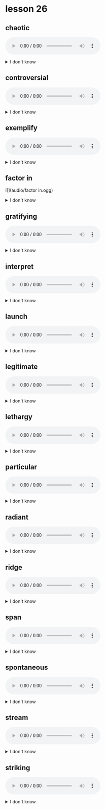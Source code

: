 # lesson 26

## chaotic
![](audio/chaotic.ogg)
<details>
<summary>I don't know</summary>

+ n. &nbsp; &nbsp; chaos

+ adj. &nbsp; &nbsp; being in complete disorder and confusion

+ syn. &nbsp; &nbsp; disorganized

</details>

## controversial
![](audio/controversial.ogg)
<details>
<summary>I don't know</summary>

+ adv. &nbsp; &nbsp; controversially

+ n. &nbsp; &nbsp; controversy

+ adj. &nbsp; &nbsp; causing disagreement or argument

+ syn. &nbsp; &nbsp; divisive

</details>

## exemplify
![](audio/exemplify.ogg)
<details>
<summary>I don't know</summary>

+ adj. &nbsp; &nbsp; exemplary

+ v. &nbsp; &nbsp; to give an example

+ syn. &nbsp; &nbsp; symbolize

</details>

## factor in
![](audio/factor in.ogg)
<details>
<summary>I don't know</summary>

+ ph. v. &nbsp; &nbsp; to account for something while making a decision or analysis

+ syn. &nbsp; &nbsp; consider

</details>

## gratifying
![](audio/gratifying.ogg)
<details>
<summary>I don't know</summary>

+ adv. &nbsp; &nbsp; gratefully

+ adj. &nbsp; &nbsp; giving pleasure or a feeling of accomplishment; showing thanks

+ v. &nbsp; &nbsp; gratify

+ n. &nbsp; &nbsp; gratefulness

+ syn. &nbsp; &nbsp; satisfying

</details>

## interpret
![](audio/interpret.ogg)
<details>
<summary>I don't know</summary>

+ n. &nbsp; &nbsp; interpreting

+ v. &nbsp; &nbsp; to understand the meaning of something

+ syn. &nbsp; &nbsp; clarify

</details>

## launch
![](audio/launch.ogg)
<details>
<summary>I don't know</summary>

+ n. &nbsp; &nbsp; launching

+ v. &nbsp; &nbsp; to cause something to begin

+ syn. &nbsp; &nbsp; initiate

</details>

## legitimate
![](audio/legitimate.ogg)
<details>
<summary>I don't know</summary>

+ adv. &nbsp; &nbsp; legitimately

+ n. &nbsp; &nbsp; legitimacy

+ adj. &nbsp; &nbsp; reasonable; lawful

+ syn. &nbsp; &nbsp; authentic

</details>

## lethargy
![](audio/lethargy.ogg)
<details>
<summary>I don't know</summary>

+ adj. &nbsp; &nbsp; lethargic

+ adv. &nbsp; &nbsp; lethargically

+ n. &nbsp; &nbsp; a lack of energy or commitment; lazy; indifferent

+ syn. &nbsp; &nbsp; sluggishness

</details>

## particular
![](audio/particular.ogg)
<details>
<summary>I don't know</summary>

+ adv. &nbsp; &nbsp; particularly*

+ adj. &nbsp; &nbsp; a certain way or thing; unusual; hard to please;

+  &nbsp; &nbsp; *especially

+ syn. &nbsp; &nbsp; specific

</details>

## radiant
![](audio/radiant.ogg)
<details>
<summary>I don't know</summary>

+ adv. &nbsp; &nbsp; radiantly

+ n. &nbsp; &nbsp; radiator

+ adj. &nbsp; &nbsp; sending out in all directions, especially heat or light

+ syn. &nbsp; &nbsp; bright

</details>

## ridge
![](audio/ridge.ogg)
<details>
<summary>I don't know</summary>

+ n. &nbsp; &nbsp; the top of a mountain range; a raised part of any surface

+ syn. &nbsp; &nbsp; crest

</details>

## span
![](audio/span.ogg)
<details>
<summary>I don't know</summary>

+ n. &nbsp; &nbsp; span

+ v. &nbsp; &nbsp; the length of time or distance from one limit to the other; to cross

+ syn. &nbsp; &nbsp; cover

</details>

## spontaneous
![](audio/spontaneous.ogg)
<details>
<summary>I don't know</summary>

+ adv. &nbsp; &nbsp; spontaneously

+ n. &nbsp; &nbsp; spontaneity

+ adj. &nbsp; &nbsp; unplanned; uncontrolled

+ syn. &nbsp; &nbsp; instinctive

</details>

## stream
![](audio/stream.ogg)
<details>
<summary>I don't know</summary>

+ v. &nbsp; &nbsp; stream

+ n. &nbsp; &nbsp; a natural flow of something; a pouring out

+ syn. &nbsp; &nbsp; river

</details>

## striking
![](audio/striking.ogg)
<details>
<summary>I don't know</summary>

+ adv. &nbsp; &nbsp; strikingly

+ adj. &nbsp; &nbsp; drawing special attention to

+ syn. &nbsp; &nbsp; remarkable

</details>

